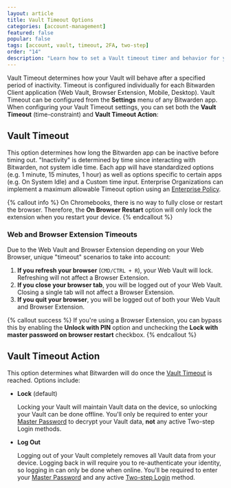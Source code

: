 ```yaml
---
layout: article
title: Vault Timeout Options
categories: [account-management]
featured: false
popular: false
tags: [account, vault, timeout, 2FA, two-step]
order: "14"
description: "Learn how to set a Vault timeout timer and behavior for your Bitwarden password manager."
---
```


Vault Timeout determines how your Vault will behave after a specified period of inactivity. Timeout is configured individually for each Bitwarden Client application (Web Vault, Browser Extension, Mobile, Desktop). Vault Timeout can be configured from the **Settings** menu of any Bitwarden app. When configuring your Vault Timeout settings, you can set both the **Vault Timeout** (time-constraint) and **Vault Timeout Action**:

## Vault Timeout

This option determines how long the Bitwarden app can be inactive before timing out. "Inactivity" is determined by time since interacting with Bitwarden, not system idle time. Each app will have standardized options (e.g. 1 minute, 15 minutes, 1 hour) as well as options specific to certain apps (e.g. On System Idle) and a Custom time input. Enterprise Organizations can implement a maximum allowable Timeout option using an [Enterprise Policy]({{site.baseurl}}/article/policies/).

{% callout info %}
On Chromebooks, there is no way to fully close or restart the browser. Therefore, the **On Browser Restart** option will only lock the extension when you restart your device.
{% endcallout %}

### Web and Browser Extension Timeouts

Due to the Web Vault and Browser Extension depending on your Web Browser, unique "timeout" scenarios to take into account:

1. **If you refresh your browser** (`CMD/CTRL + R`), your Web Vault will lock. Refreshing will not affect a Browser Extension.
2. **If you close your browser tab**, you will be logged out of your Web Vault. Closing a single tab will not affect a Browser Extension.
3. **If you quit your browser**, you will be logged out of both your Web Vault and Browser Extension.

{% callout success %}
If you're using a Browser Extension, you can bypass this by enabling the **Unlock with PIN** option and unchecking the **Lock with master password on browser restart** checkbox.
{% endcallout %}

## Vault Timeout Action

This option determines what Bitwarden will do once the [Vault Timeout](#vault-timeout) is reached. Options include:

- **Lock** (default)

   Locking your Vault will maintain Vault data on the device, so unlocking your Vault can be done offline. You'll only be required to enter your [Master Password]({{site.baseurl}}/article/master-password/) to decrypt your Vault data, **not** any active Two-step Login methods.

- **Log Out**

   Logging out of your Vault completely removes all Vault data from your device. Logging back in will require you to re-authenticate your identity, so logging in can only be done when online. You'll be required to enter your [Master Password]({{site.baseurl}}/article/master-password/) and any active [Two-step Login]({{site.baseurl}}/article/setup-two-step-login/) method.
